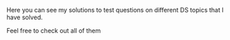 Here you can see my solutions to test questions on different DS topics that I have solved.

Feel free to check out all of them